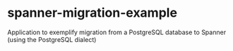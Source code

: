 # spanner-migration-example
Application to exemplify migration from a PostgreSQL database to Spanner (using the PostgreSQL dialect)

